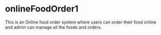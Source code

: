 # onlineFoodOrder1
This is an Online food order system where users can order their food online and admin can manage all the foods and orders.
